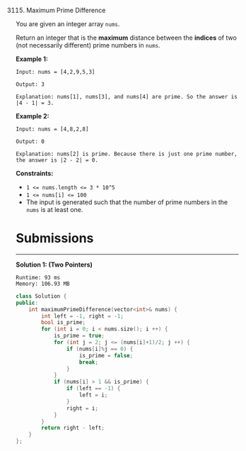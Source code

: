 3115. Maximum Prime Difference

You are given an integer array `nums`.

Return an integer that is the **maximum** distance between the **indices** of two (not necessarily different) prime numbers in `nums`.

 

**Example 1:**
```
Input: nums = [4,2,9,5,3]

Output: 3

Explanation: nums[1], nums[3], and nums[4] are prime. So the answer is |4 - 1| = 3.
```

**Example 2:**
```
Input: nums = [4,8,2,8]

Output: 0

Explanation: nums[2] is prime. Because there is just one prime number, the answer is |2 - 2| = 0.
```
 

**Constraints:**

* `1 <= nums.length <= 3 * 10^5`
* `1 <= nums[i] <= 100`
* The input is generated such that the number of prime numbers in the `nums` is at least one.

# Submissions
---
**Solution 1: (Two Pointers)**
```
Runtime: 93 ms
Memory: 106.93 MB
```
```c++
class Solution {
public:
    int maximumPrimeDifference(vector<int>& nums) {
        int left = -1, right = -1;
        bool is_prime;
        for (int i = 0; i < nums.size(); i ++) {
            is_prime = true;
            for (int j = 2; j <= (nums[i]+1)/2; j ++) {
                if (nums[i]%j == 0) {
                    is_prime = false;
                    break;
                }
            }
            if (nums[i] > 1 && is_prime) {
                if (left == -1) {
                    left = i;
                }
                right = i;
            }
        }
        return right - left;
    }
};
```
